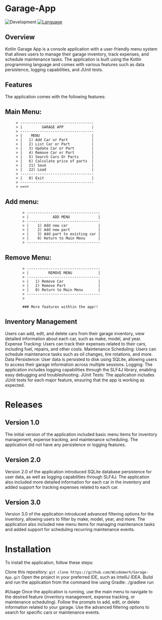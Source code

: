 # Garage-App
<img src="https://camo.githubusercontent.com/2092bf04f4f09eaf8abc1b971bc9c9e151866592b37958752a74899a0f6a0ce0/68747470733a2f2f696d672e736869656c64732e696f2f62616467652f496e74656c6c694a253230494445412d3030303030302e7376673f7374796c653d666f722d7468652d6261646765266c6f676f3d496e74656c6c694a2d49444541266c6f676f436f6c6f723d7768697465" alt="Development" data-canonical-src="https://img.shields.io/badge/IntelliJ%20IDEA-000000.svg?style=for-the-badge&amp;logo=IntelliJ-IDEA&amp;logoColor=white" style="max-width: 100%;">  <a href="https://kotlinlang.org/" rel="nofollow"><img src="https://camo.githubusercontent.com/9d7c5c1024bd88ccedf534a897c618fd381363534c74fa16c681130c359683b7/68747470733a2f2f696d672e736869656c64732e696f2f62616467652f4b6f746c696e2d3746353246462e7376673f7374796c653d666f722d7468652d6261646765266c6f676f3d4b6f746c696e266c6f676f436f6c6f723d7768697465" alt="Language" data-canonical-src="https://img.shields.io/badge/Kotlin-7F52FF.svg?style=for-the-badge&amp;logo=Kotlin&amp;logoColor=white" style="max-width: 100%;"></a>

## Overview
Kotlin Garage App is a console application with a user-friendly menu system that allows users to manage their garage inventory, track expenses, and schedule maintenance tasks. The application is built using the Kotlin programming language and comes with various features such as data persistence, logging capabilities, and JUnit tests.

## Features
The application comes with the following features:

## Main Menu:
         > ----------------------------------
         > |         GARAGE APP             |
         > ----------------------------------
         > |    MENU                        |
         > |   1) Add Car or Part           |
         > |   2) List Car or Part          |
         > |   3) Update Car or Part        |
         > |   4) Remove Car or Part        |
         > |   5) Search Cars Or Parts      |
         > |   6) Calculate price of parts  |
         > |   21) Save                     |
         > |   22) Load                     |
         > ----------------------------------
         > |   0) Exit                      |
         > ----------------------------------
         > ==>>
         
## Add menu:
            > ----------------------------------
            > |           ADD MENU             |
            > ----------------------------------
            > |    1) Add new car              |
            > |    2) Add new part             |
            > |    3) Add part to existing car |
            > |    0) Return to Main Menu      |
            > ----------------------------------
            
## Remove Menu:
            > ----------------------------------
            > |         REMOVE MENU            |
            > ----------------------------------
            > |   1) Remove Car                |
            > |   2) Remove Part               |
            > |   0) Return to Main Menu       |
            > ----------------------------------
            > 
            
            ### More features withtin the app!!

## Inventory Management 
Users can add, edit, and delete cars from their garage inventory, view detailed information about each car, such as make, model, and year.
Expense Tracking: Users can track their expenses related to their cars, including fuel, repairs, and other costs.
Maintenance Scheduling: Users can schedule maintenance tasks such as oil changes, tire rotations, and more.
Data Persistence: User data is persisted to disk using SQLite, allowing users to access their garage information across multiple sessions.
Logging: The application includes logging capabilities through the SLF4J library, enabling easy debugging and troubleshooting.
JUnit Tests: The application includes JUnit tests for each major feature, ensuring that the app is working as expected.

# Releases
## Version 1.0
The initial version of the application included basic menu items for inventory management, expense tracking, and maintenance scheduling. The application did not have any persistence or logging features.

## Version 2.0
Version 2.0 of the application introduced SQLite database persistence for user data, as well as logging capabilities through SLF4J. The application also included more detailed information for each car in the inventory and added support for tracking expenses related to each car.

## Version 3.0
Version 3.0 of the application introduced advanced filtering options for the inventory, allowing users to filter by make, model, year, and more. The application also included new menu items for managing maintenance tasks and added support for scheduling recurring maintenance events.

# Installation
To install the application, follow these steps:

Clone this repository: `git clone https://github.com/Wisdomerh/Garage-App.git`
Open the project in your preferred IDE, such as IntelliJ IDEA.
Build and run the application from the command line using Gradle: ./gradlew run

#Usage
Once the application is running, use the main menu to navigate to the desired feature (inventory management, expense tracking, or maintenance scheduling).
Follow the prompts to add, edit, or delete information related to your garage.
Use the advanced filtering options to search for specific cars or maintenance events.
